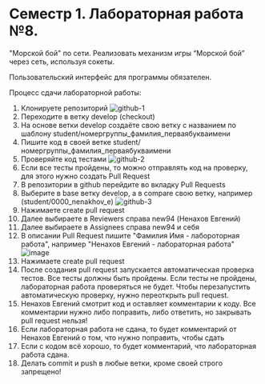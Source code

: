 # Семестр 1. Лабораторная работа №8.

"Морской бой" по сети. Реализовать механизм игры “Морской бой” через сеть, используя сокеты. 

Пользовательский интерфейс для программы обязателен.

Процесс сдачи лабораторной работы:
1. Клонируете репозиторий
![github-1](https://github.com/new94/JavaServiceBrackets/assets/3996014/79ae3da4-cfc6-4fe1-ae8f-36cea470993b)
2. Переходите в ветку develop (checkout)
3. На основе ветки develop создаёте свою ветку с названием по шаблону student/номергруппы_фамилия_перваябукваимени
4. Пишите код в своей ветке student/номергруппы_фамилия_перваябукваимени
5. Проверяйте код тестами
![github-2](https://github.com/new94/JavaServiceBrackets/assets/3996014/7eb73962-ef01-4e0a-bcb0-a05dd1406d01)
6. Если все тесты пройдены, то можно отправлять код на проверку, для этого нужно создать Pull Request
7. В репозитории в github перейдите во вкладку Pull Requests
8. Выберите в base ветку develop, а в compare свою ветку, например (student/0000_nenakhov_e)
![github-3](https://github.com/new94/JavaServiceBrackets/assets/3996014/eb7c329c-1581-4a0f-ab5b-79ff3061e6d4)
9. Нажимаете create pull request
10. Далее выбираете в Reviewers справа new94 (Ненахов Евгений)
11. Далее выбираете в Assignees справа new94 и себя
12. В описании Pull Request пишите "Фамилия Имя - лабороторная работа", например "Ненахов Евгений - лабораторная работа"
![image](https://github.com/new94/JavaServiceBrackets/assets/3996014/ed1553d6-1d41-41f2-844a-c24a3f69ca85)
13. Нажимаете create pull request
14. После создания pull request запускается автоматическая проверка тестов. Все тесты должны быть пройдены. Если тесты не пройдены, лабораторная работа проверяться не будет. Чтобы перезапустить автоматическую проверку, нужно переоткрыть pull request. 
15. Ненахов Евгений смотрит код и оставляет комментарии к коду. Все комментарии нужно либо поправить, либо ответить, но закрывать pull request нельзя!
16. Если лабораторная работа не сдана, то будет комментарий от Ненахов Евгений о том, что нужно поправить, чтобы сдать
17. Если с кодом всё хорошо, то будет комментарий, что лабораторная работа сдана.
18. Делать commit и push в любые ветки, кроме своей строго запрещено!
